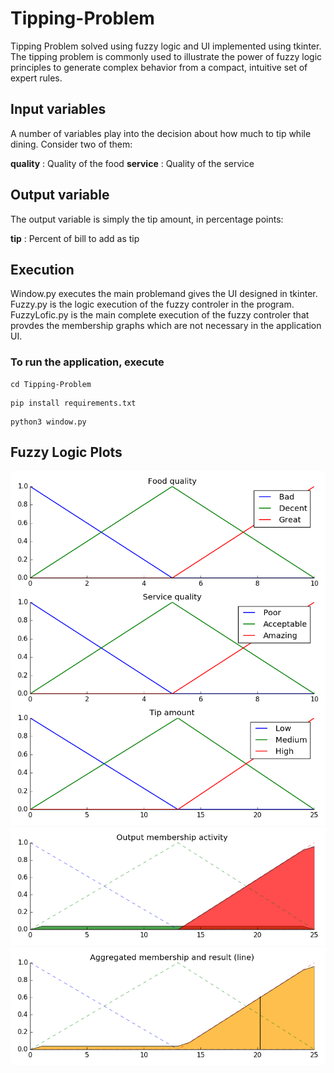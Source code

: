 # Tipping-Problem
Tipping Problem solved using fuzzy logic and UI implemented using tkinter.
The tipping problem is commonly used to illustrate the power of fuzzy logic principles to generate complex behavior from a compact, intuitive set of expert rules.

## Input variables
A number of variables play into the decision about how much to tip while dining. Consider two of them:

**quality** : Quality of the food
**service** : Quality of the service

## Output variable
The output variable is simply the tip amount, in percentage points:

**tip** : Percent of bill to add as tip

## Execution
Window.py executes the main problemand gives the UI designed in tkinter.
Fuzzy.py is the logic execution of the fuzzy controler in the program.
FuzzyLofic.py is the main complete execution of the fuzzy controler that provdes the membership graphs which are not necessary in the application UI.

### To run the application, execute

```shell
cd Tipping-Problem
```
```shell
pip install requirements.txt
```
```shell
python3 window.py
```
## Fuzzy Logic Plots

![alt text](https://github.com/therrshan/Tipping-Problem/blob/main/assets/plot1.png "Input Membership Functions")
![alt text](https://github.com/therrshan/Tipping-Problem/blob/main/assets/plot2.png "Output Membership Function")
![alt text](https://github.com/therrshan/Tipping-Problem/blob/main/assets/plot3.png "Aggregated Membership(Result)")
